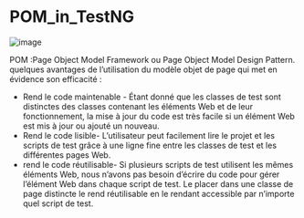 # POM_in_TestNG

![image](https://user-images.githubusercontent.com/7100940/211346377-53e4e6ee-d2cf-4a0a-bbbb-37175c3d0e44.png)

POM :Page Object Model Framework ou Page Object Model Design Pattern.
quelques avantages de l’utilisation du modèle objet de page qui met en évidence son efficacité :

- Rend le code maintenable - Étant donné que les classes de test sont distinctes des classes contenant les éléments Web et de leur fonctionnement,
                           la mise à jour du code est très  facile si un élément Web est mis à jour ou ajouté un nouveau.
- Rend le code lisible- L’utilisateur peut facilement lire le projet et les scripts de test grâce à une ligne fine entre les classes de test et
                            les différentes pages Web.
- rend le code réutilisable- Si plusieurs scripts de test utilisent les mêmes éléments Web, nous n’avons pas besoin d’écrire du code pour gérer
								l’élément Web dans chaque script de test. Le placer dans une classe de page distincte le rend réutilisable en le 
								rendant accessible par n’importe quel script de test.

